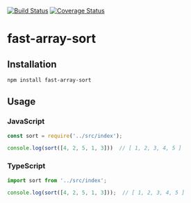 [![Build Status](https://travis-ci.org/noasax/fast-array-sort.svg?branch=master)](https://travis-ci.org/noasax/fast-array-sort)
[![Coverage Status](https://coveralls.io/repos/github/noasax/fast-array-sort/badge.svg?branch=master)](https://coveralls.io/github/noasax/fast-array-sort?branch=master)

# fast-array-sort

## Installation
```bash
npm install fast-array-sort
```

## Usage

### JavaScript
```javascript
const sort = require('../src/index');

console.log(sort([4, 2, 5, 1, 3]))  // [ 1, 2, 3, 4, 5 ]
```

### TypeScript
```typescript
import sort from '../src/index';

console.log(sort([4, 2, 5, 1, 3]));  // [ 1, 2, 3, 4, 5 ]
```
